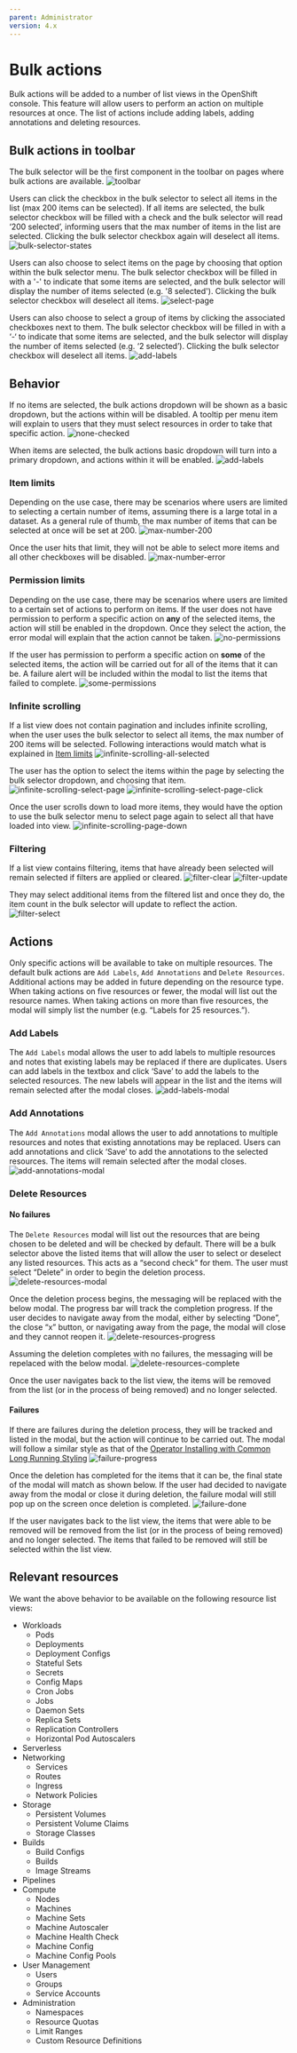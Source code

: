 ```yaml
---
parent: Administrator
version: 4.x
---
```


# Bulk actions

Bulk actions will be added to a number of list views in the OpenShift console. This feature will allow users to perform an action on multiple resources at once. The list of actions include adding labels, adding annotations and deleting resources.

## Bulk actions in toolbar
The bulk selector will be the first component in the toolbar on pages where bulk actions are available.
![toolbar](img/toolbar.png)

Users can click the checkbox in the bulk selector to select all items in the list (max 200 items can be selected). If all items are selected, the bulk selector checkbox will be filled with a check and the bulk selector will read ‘200 selected’, informing users that the max number of items in the list are selected. Clicking the bulk selector checkbox again will deselect all items.
![bulk-selector-states](img/bulk-selector-states.png)

Users can also choose to select items on the page by choosing that option within the bulk selector menu. The bulk selector checkbox will be filled in with a '-' to indicate that some items are selected, and the bulk selector will display the number of items selected (e.g. '8 selected'). Clicking the bulk selector checkbox will deselect all items.
![select-page](img/select-page.png)

Users can also choose to select a group of items by clicking the associated checkboxes next to them. The bulk selector checkbox will be filled in with a ‘-‘ to indicate that some items are selected, and the bulk selector will display the number of items selected (e.g. ‘2 selected’). Clicking the bulk selector checkbox will deselect all items.
![add-labels](img/add-labels.png)

## Behavior
If no items are selected, the bulk actions dropdown will be shown as a basic dropdown, but the actions within will be disabled. A tooltip per menu item will explain to users that they must select resources in order to take that specific action.
![none-checked](img/none-checked.png)

When items are selected, the bulk actions basic dropdown will turn into a primary dropdown, and actions within it will be enabled. 
![add-labels](img/add-labels.png)

### Item limits
Depending on the use case, there may be scenarios where users are limited to selecting a certain number of items, assuming there is a large total in a dataset. As a general rule of thumb, the max number of items that can be selected at once will be set at 200. 
![max-number-200](img/max-number-200.png)

Once the user hits that limit, they will not be able to select more items and all other checkboxes will be disabled. 
![max-number-error](img/max-number-error.png)

### Permission limits
Depending on the use case, there may be scenarios where users are limited to a certain set of actions to perform on items. If the user does not have permission to perform a specific action on **any** of the selected items, the action will still be enabled in the dropdown. Once they select the action, the error modal will explain that the action cannot be taken.
![no-permissions](img/no-permissions.png)

If the user has permission to perform a specific action on **some** of the selected items, the action will be carried out for all of the items that it can be. A failure alert will be included within the modal to list the items that failed to complete.
![some-permissions](img/some-permissions.png)


### Infinite scrolling
If a list view does not contain pagination and includes infinite scrolling, when the user uses the bulk selector to select all items, the max number of 200 items will be selected. Following interactions would match what is explained in [Item limits](#Item-limits)
![infinite-scrolling-all-selected](img/infinite-scrolling-all-selected.png)

The user has the option to select the items within the page by selecting the bulk selector dropdown, and choosing that item.
![infinite-scrolling-select-page](img/infinite-scrolling-select-page.png)
![infinite-scrolling-select-page-click](img/infinite-scrolling-select-page-click.png)

Once the user scrolls down to load more items, they would have the option to use the bulk selector menu to select page again to select all that have loaded into view.
![infinite-scrolling-page-down](img/infinite-scrolling-page-down.png)

### Filtering
If a list view contains filtering, items that have already been selected will remain selected if filters are applied or cleared. 
![filter-clear](img/filter-clear.png)
![filter-update](img/filter-update.png)

They may select additional items from the filtered list and once they do, the item count in the bulk selector will update to reflect the action. 
![filter-select](img/filter-select.png)

## Actions
Only specific actions will be available to take on multiple resources. The default bulk actions are `Add Labels`, `Add Annotations` and `Delete Resources`. Additional actions may be added in future depending on the resource type. When taking actions on five resources or fewer, the modal will list out the resource names. When taking actions on more than five resources, the modal will simply list the number (e.g. “Labels for 25 resources.”).

### Add Labels
The `Add Labels` modal allows the user to add labels to multiple resources and notes that existing labels may be replaced if there are duplicates. Users can add labels in the textbox and click ‘Save’ to add the labels to the selected resources. The new labels will appear in the list and the items will remain selected after the modal closes.
![add-labels-modal](img/add-labels-modal.png)

### Add Annotations
The `Add Annotations` modal allows the user to add annotations to multiple resources and notes that existing annotations may be replaced. Users can add annotations and click ‘Save’ to add the annotations to the selected resources. The items will remain selected after the modal closes.
![add-annotations-modal](img/add-annotations-modal.png)

### Delete Resources

#### No failures

The `Delete Resources` modal will list out the resources that are being chosen to be deleted and will be checked by default. There will be a bulk selector above the listed items that will allow the user to select or deselect any listed resources. This acts as a “second check” for them. The user must select “Delete” in order to begin the deletion process.
![delete-resources-modal](img/delete-resources-modal.png)

Once the deletion process begins, the messaging will be replaced with the below modal. The progress bar will track the completion progress. If the user decides to navigate away from the modal, either by selecting “Done”, the close “x” button, or navigating away from the page, the modal will close and they cannot reopen it. 
![delete-resources-progress](img/delete-resources-progress.png)

Assuming the deletion completes with no failures, the messaging will be repelaced with the below modal. 
![delete-resources-complete](img/delete-resources-complete.png)

Once the user navigates back to the list view, the items will be removed from the list (or in the process of being removed) and no longer selected.

#### Failures

If there are failures during the deletion process, they will be tracked and listed in the modal, but the action will continue to be carried out. The modal will follow a similar style as that of the [Operator Installing with Common Long Running Styling](/designs/administrator/olm/installing-operator-long-running-component/)
![failure-progress](img/failure-progress.png)

Once the deletion has completed for the items that it can be, the final state of the modal will match as shown below. If the user had decided to navigate away from the modal or close it during deletion, the failure modal will still pop up on the screen once deletion is completed.
![failure-done](img/failure-done.png)

If the user navigates back to the list view, the items that were able to be removed will be removed from the list (or in the process of being removed) and no longer selected. The items that failed to be removed will still be selected within the list view.

## Relevant resources
We want the above behavior to be available on the following resource list views:
- Workloads
  - Pods
  - Deployments
  - Deployment Configs
  - Stateful Sets
  - Secrets
  - Config Maps
  - Cron Jobs
  - Jobs
  - Daemon Sets
  - Replica Sets
  - Replication Controllers
  - Horizontal Pod Autoscalers
- Serverless
- Networking
  - Services
  - Routes
  - Ingress
  - Network Policies
- Storage
  - Persistent Volumes
  - Persistent Volume Claims
  - Storage Classes
- Builds
  - Build Configs
  - Builds
  - Image Streams
- Pipelines
- Compute
  - Nodes
  - Machines
  - Machine Sets
  - Machine Autoscaler
  - Machine Health Check
  - Machine Config
  - Machine Config Pools
- User Management
  - Users
  - Groups
  - Service Accounts
- Administration
  - Namespaces
  - Resource Quotas
  - Limit Ranges
  - Custom Resource Definitions